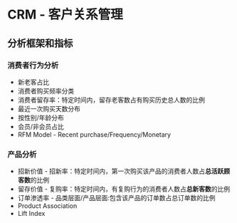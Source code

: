 # CRM - 客户关系管理
## 分析框架和指标
### 消费者行为分析
* 新老客占比
* 消费者购买频率分类
* 消费者留存率：特定时间内，留存老客数占有购买历史总人数的比例
* 最近一次购买天数分布
* 按性别/年龄分布
* 会员/非会员占比
* RFM Model - Recent purchase/Frequency/Monetary

### 产品分析
* 招新价值 - 招新率：特定时间内，第一次购买该产品的消费者人数占**总活跃顾客数**的比例
* 留存价值 - 复购率：特定时间内，有复购行为的消费者人数占**总新客数**的比例
* 订单渗透率 - 品类层面/产品层面:包含该产品的订单数占总订单数的比例
* Product Association
* Lift Index
